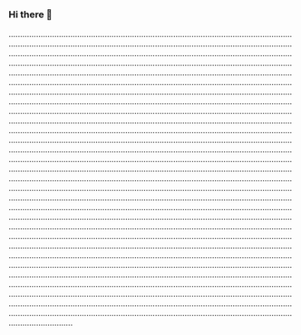### Hi there 👋

....................................................................................................................................................................................................................................................................................................................................................................................................................................................................................................................................................................................................................................................................................................................................................................................................................................................................................................................................................................................................................................................................................................................................................................................................................................................................................................................................................................................................................................................................................................................................................................................................................................................................................................................................................................................................................................................................................................................................................................................................................................................................................................................................................................................................................................................................................................................................................................................................................................................................................................................................................................................................................................................................................................................................................................................................................................................................................................................................................................................................................................................................................................................................................................................................................................................................................................................................................................................................................................................................................................................................................................................................................................................................................................................................................................................................................................................................................................